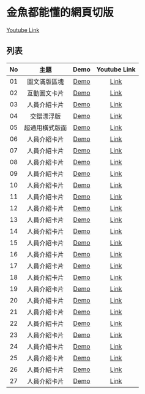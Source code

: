 # 金魚都能懂的網頁切版

[Youtube Link](https://www.youtube.com/playlist?list=PLqivELodHt3hxeuLX8PYaI8u1GcDaBoJo)

## 列表

| No  |      主題      |                             Demo                              |             Youtube Link             |
| :-: | :------------: | :-----------------------------------------------------------: | :----------------------------------: |
| 01  |  圖文滿版區塊  | [Demo](https://alan10332000.github.io/css-layout-practice/01) | [Link](https://youtu.be/rwTMBmnIHcY) |
| 02  |  互動圖文卡片  | [Demo](https://alan10332000.github.io/css-layout-practice/02) | [Link](https://youtu.be/IocyLERRdko) |
| 03  |  人員介紹卡片  | [Demo](https://alan10332000.github.io/css-layout-practice/03) | [Link](https://youtu.be/2Qs0EuqJIYA) |
| 04  |   交錯漂浮版   | [Demo](https://alan10332000.github.io/css-layout-practice/04) |               [Link]()               |
| 05  | 超通用橫式版面 | [Demo](https://alan10332000.github.io/css-layout-practice/05) |               [Link]()               |
| 06  |  人員介紹卡片  | [Demo](https://alan10332000.github.io/css-layout-practice/06) |               [Link]()               |
| 07  |  人員介紹卡片  | [Demo](https://alan10332000.github.io/css-layout-practice/07) |               [Link]()               |
| 08  |  人員介紹卡片  | [Demo](https://alan10332000.github.io/css-layout-practice/08) |               [Link]()               |
| 09  |  人員介紹卡片  | [Demo](https://alan10332000.github.io/css-layout-practice/09) |               [Link]()               |
| 10  |  人員介紹卡片  | [Demo](https://alan10332000.github.io/css-layout-practice/10) |               [Link]()               |
| 11  |  人員介紹卡片  | [Demo](https://alan10332000.github.io/css-layout-practice/11) |               [Link]()               |
| 12  |  人員介紹卡片  | [Demo](https://alan10332000.github.io/css-layout-practice/12) |               [Link]()               |
| 13  |  人員介紹卡片  | [Demo](https://alan10332000.github.io/css-layout-practice/13) |               [Link]()               |
| 14  |  人員介紹卡片  | [Demo](https://alan10332000.github.io/css-layout-practice/14) |               [Link]()               |
| 15  |  人員介紹卡片  | [Demo](https://alan10332000.github.io/css-layout-practice/15) |               [Link]()               |
| 16  |  人員介紹卡片  | [Demo](https://alan10332000.github.io/css-layout-practice/16) |               [Link]()               |
| 17  |  人員介紹卡片  | [Demo](https://alan10332000.github.io/css-layout-practice/17) |               [Link]()               |
| 18  |  人員介紹卡片  | [Demo](https://alan10332000.github.io/css-layout-practice/18) |               [Link]()               |
| 19  |  人員介紹卡片  | [Demo](https://alan10332000.github.io/css-layout-practice/19) |               [Link]()               |
| 20  |  人員介紹卡片  | [Demo](https://alan10332000.github.io/css-layout-practice/20) |               [Link]()               |
| 21  |  人員介紹卡片  | [Demo](https://alan10332000.github.io/css-layout-practice/21) |               [Link]()               |
| 22  |  人員介紹卡片  | [Demo](https://alan10332000.github.io/css-layout-practice/22) |               [Link]()               |
| 23  |  人員介紹卡片  | [Demo](https://alan10332000.github.io/css-layout-practice/23) |               [Link]()               |
| 24  |  人員介紹卡片  | [Demo](https://alan10332000.github.io/css-layout-practice/24) |               [Link]()               |
| 25  |  人員介紹卡片  | [Demo](https://alan10332000.github.io/css-layout-practice/25) |               [Link]()               |
| 26  |  人員介紹卡片  | [Demo](https://alan10332000.github.io/css-layout-practice/26) |               [Link]()               |
| 27  |  人員介紹卡片  | [Demo](https://alan10332000.github.io/css-layout-practice/27) |               [Link]()               |
